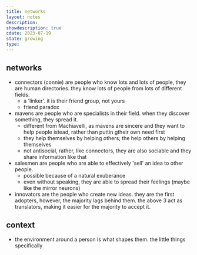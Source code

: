 ```yaml
---
title: networks
layout: notes
description: 
showdescription: true
cdate: 2023-07-19
state: growing
type: 
---
```


## networks

- connectors (connie) are people who know lots and lots of people, they are human directories. they know lots of people from lots of different fields.
    - a 'linker'. it is their friend group, not yours
    - friend paradox
- mavens are people who are specialists in their field. when they discover something, they spread it.
    - different from Machiavelli, as mavens are sincere and they want to help people istead, rather than puttin gtheir own need first
    - they help themselves by helping others; the help others by helping themselves
    - not antisocial, rather, like connectors, they are also sociable and they share information like that
- salesmen are people who are able to effectively 'sell' an idea to other people.
    - possible because of a natural exuberance
    - even without speaking, they are able to spread their feelings (maybe like the mirror neurons)
- innovators are the people who create new ideas. they are the first adopters, however, the majority lags behind them. the above 3 act as translators, making it easier for the majority to accept it.

## context

- the environment around a person is what shapes them. the little things specifically
